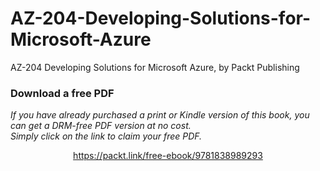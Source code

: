 # AZ-204-Developing-Solutions-for-Microsoft-Azure
AZ-204 Developing Solutions for Microsoft Azure, by Packt Publishing
### Download a free PDF

 <i>If you have already purchased a print or Kindle version of this book, you can get a DRM-free PDF version at no cost.<br>Simply click on the link to claim your free PDF.</i>
<p align="center"> <a href="https://packt.link/free-ebook/9781838989293">https://packt.link/free-ebook/9781838989293 </a> </p>